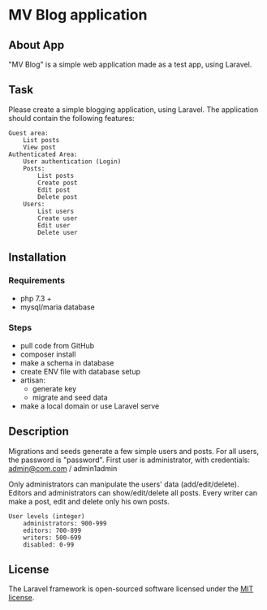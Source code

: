 # MV Blog application

## About App

"MV Blog" is a simple web application made as a test app, using Laravel.

## Task
Please create a simple blogging application, using Laravel.
The application should contain the following features:

    Guest area:
        List posts
        View post
    Authenticated Area:
        User authentication (Login)
        Posts:
            List posts
            Create post
            Edit post
            Delete post
        Users:
            List users
            Create user
            Edit user
            Delete user

## Installation

### Requirements

- php 7.3 +
- mysql/maria database

### Steps

- pull code from GitHub
- composer install
- make a schema in database
- create ENV file with database setup
- artisan: 
    - generate key
    - migrate and seed data
- make a local domain or use Laravel serve

## Description

Migrations and seeds generate a few simple users and posts. 
For all users, the password is "password". First user is administrator, with credentials: admin@com.com / admin1admin

Only administrators can manipulate the users' data (add/edit/delete). 
Editors and administrators can show/edit/delete all posts.
Every writer can make a post, edit and delete only his own posts.

    User levels (integer)
        administrators: 900-999
        editors: 700-899
        writers: 500-699
        disabled: 0-99

## License

The Laravel framework is open-sourced software licensed under the [MIT license](https://opensource.org/licenses/MIT).

